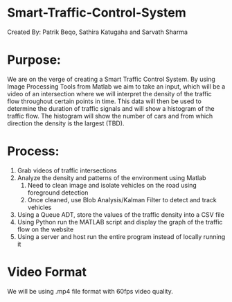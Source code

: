 # Smart-Traffic-Control-System

Created By: Patrik Beqo, Sathira Katugaha and Sarvath Sharma

# Purpose:
We are on the verge of creating a Smart Traffic Control System. By using Image Processing Tools from Matlab we aim to take an input, which will be a video of an intersection where we will interpret the density of the traffic flow throughout certain points in time. This data will then be used to determine the duration of traffic signals and will show a histogram of the traffic flow. The histogram will show the number of cars and from which direction the density is the largest (TBD). 

# Process:
1. Grab videos of traffic intersections
2. Analyze the density and patterns of the environment using Matlab
    1. Need to clean image and isolate vehicles on the road using foreground detection
    2. Once cleaned, use Blob Analysis/Kalman Filter to detect and track vehicles 
3. Using a Queue ADT, store the values of the traffic density into a CSV file
4. Using Python run the MATLAB script and display the graph of the traffic flow on the website
5. Using a server and host run the entire program instead of locally running it


# Video Format
We will be using .mp4 file format with 60fps video quality.
